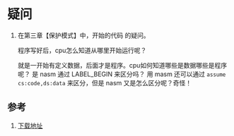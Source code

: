 # 疑问

1. 在第三章【保护模式】中，开始的代码 的疑问。

    程序写好后，cpu怎么知道从哪里开始运行呢？

    就是一开始有定义数据，后面才是程序。cpu如何知道哪些是数据哪些是程序呢？
    是 nasm 通过 LABEL_BEGIN 来区分吗？
    用 masm 还可以通过 `assume cs:code,ds:data` 来区分，但是 nasm 又是怎么区分呢？奇怪！

## 参考

1. [下载地址]( http://www.wenqujingdian.com/Public/editor/attached/file/20180428/20180428095745_17440.pdf )
